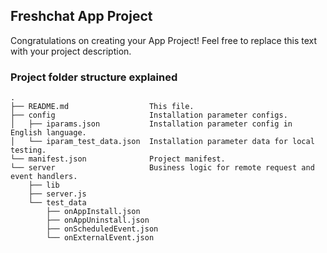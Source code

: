 ## Freshchat App Project

Congratulations on creating your App Project! Feel free to replace this text with your project description.

### Project folder structure explained

    .
    ├── README.md                  This file.
    ├── config                     Installation parameter configs.
    │   ├── iparams.json           Installation parameter config in English language.
    │   └── iparam_test_data.json  Installation parameter data for local testing.
    └── manifest.json              Project manifest.
    └── server                     Business logic for remote request and event handlers.
        ├── lib
        ├── server.js
        └── test_data
            ├── onAppInstall.json
            ├── onAppUninstall.json
            ├── onScheduledEvent.json
            └── onExternalEvent.json

